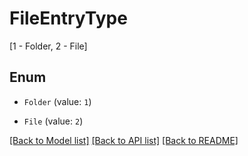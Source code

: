 # FileEntryType
[1 - Folder, 2 - File]

## Enum

* `Folder` (value: `1`)

* `File` (value: `2`)

[[Back to Model list]](../README.md#documentation-for-models) [[Back to API list]](../README.md#documentation-for-api-endpoints) [[Back to README]](../README.md)


